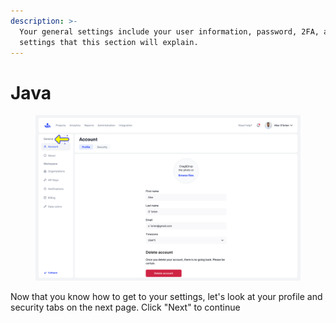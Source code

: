 ```yaml
---
description: >-
  Your general settings include your user information, password, 2FA, and other
  settings that this section will explain.
---
```


# Java

<figure><img src="../../../.gitbook/assets/Profile.png" alt=""><figcaption></figcaption></figure>

Now that you know how to get to your settings, let's look at your profile and security tabs on the next page. Click "Next" to continue
